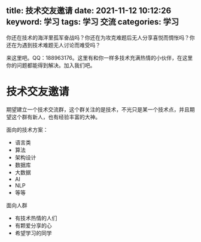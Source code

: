 title: 技术交友邀请
date: 2021-11-12 10:12:26
keyword: 学习
tags: 学习 交流
categories: 学习
---

你还在技术的海洋里孤军奋战吗？你还在为攻克难题后无人分享喜悦而惆怅吗？你还在为遇到技术难题无人讨论而难受吗？

来这里吧。QQ：188963176。这里有和你一样多技术充满热情的小伙伴，在这里你的问题都能得到解决。加入我们吧。

<!--more-->

# 技术交友邀请

期望建立一个技术交流群，这个群关注的是技术，不光只是某一个技术点，并且期望这个群有新人，也有经验丰富的大神。

面向的技术方案：
* 语言类
* 算法
* 架构设计
* 数据库
* 大数据
* AI
* NLP
* 等等

面向人群
* 有技术热情的人们
* 有颗爱分享的心
* 希望学习的同学


